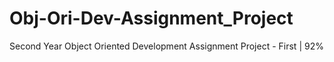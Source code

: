 # Obj-Ori-Dev-Assignment_Project
Second Year Object Oriented Development Assignment Project - First | 92%
